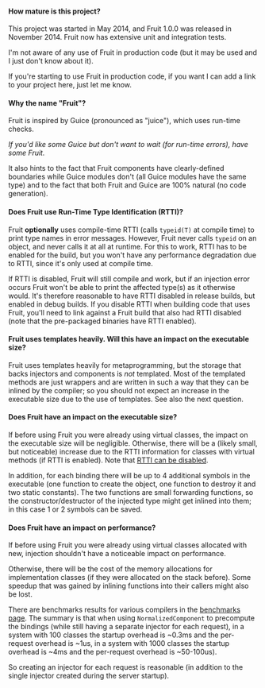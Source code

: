 #### How mature is this project?

This project was started in May 2014, and Fruit 1.0.0 was released in November 2014. Fruit now has extensive unit and integration tests.

I'm not aware of any use of Fruit in production code (but it may be used and I just don't know about it).

If you're starting to use Fruit in production code, if you want I can add a link to your project here, just let me know.

#### Why the name "Fruit"?

Fruit is inspired by Guice (pronounced as "juice"), which uses run-time checks.

_If you'd like some Guice but don't want to wait (for run-time errors), have some Fruit._

It also hints to the fact that Fruit components have clearly-defined boundaries while Guice modules don't (all Guice modules have the same type) and to the fact that both Fruit and Guice are 100% natural (no code generation).

#### Does Fruit use Run-Time Type Identification (RTTI)?

Fruit **optionally** uses compile-time RTTI (calls `typeid(T)` at compile time) to print type names in error messages.
However, Fruit never calls `typeid` on an object, and never calls it at all at runtime.
For this to work, RTTI has to be enabled for the build, but you won't have any performance degradation due to RTTI, since it's only used at compile time.

If RTTI is disabled, Fruit will still compile and work, but if an injection error occurs Fruit won't be able to print the affected type(s) as it otherwise would. It's therefore reasonable to have RTTI disabled in release builds, but enabled in debug builds. If you disable RTTI when building code that uses Fruit, you'll need to link against a Fruit build that also had RTTI disabled (note that the pre-packaged binaries have RTTI enabled).

#### Fruit uses templates heavily. Will this have an impact on the executable size?

Fruit uses templates heavily for metaprogramming, but the storage that backs injectors and components is *not* templated.
Most of the templated methods are just wrappers and are written in such a way that they can be inlined by the compiler; so you should not expect an increase in the executable size due to the use of templates.
See also the next question.

#### Does Fruit have an impact on the executable size?

If before using Fruit you were already using virtual classes, the impact on the executable size will be negligible.
Otherwise, there will be a (likely small, but noticeable) increase due to the RTTI information for classes with virtual methods (if RTTI is enabled). Note that [RTTI can be disabled](faq#does-fruit-use-run-time-type-identification-rtti).

In addition, for each binding there will be up to 4 additional symbols in the executable (one function to create the object, one function to destroy it and two static constants). The two functions are small forwarding functions, so the constructor/destructor of the injected type might get inlined into them; in this case 1 or 2 symbols can be saved.

#### Does Fruit have an impact on performance?

If before using Fruit you were already using virtual classes allocated with new, injection shouldn't have a noticeable impact on performance.

Otherwise, there will be the cost of the memory allocations for implementation classes (if they were allocated on the stack before).
Some speedup that was gained by inlining functions into their callers might also be lost.

There are benchmarks results for various compilers in the [benchmarks page](benchmarks). The summary is that when using `NormalizedComponent` to precompute the bindings (while still having a separate injector for each request), in a system with 100 classes the startup overhead is ~0.3ms and the per-request overhead is ~1us, in a system with 1000 classes the startup overhead is ~4ms and the per-request overhead is ~50-100us).

So creating an injector for each request is reasonable (in addition to the single injector created during the server startup).
